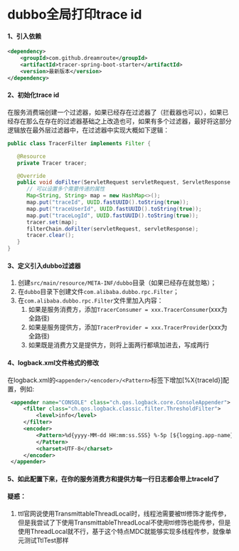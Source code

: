 # dubbo全局打印trace id
#### 1、引入依赖
```xml
<dependency>
    <groupId>com.github.dreamroute</groupId>
    <artifactId>tracer-spring-boot-starter</artifactId>
    <version>最新版本</version>
</dependency>
```

#### 2、初始化trace id
在服务消费端创建一个过滤器，如果已经存在过滤器了（拦截器也可以），如果已经存在那么在存在的过滤器基础之上改造也可，如果有多个过滤器，最好将这部分逻辑放在最外层过滤器中，在过滤器中实现大概如下逻辑：
```java
public class TracerFilter implements Filter {

   @Resource
   private Tracer tracer;

   @Override
   public void doFilter(ServletRequest servletRequest, ServletResponse servletResponse, FilterChain filterChain) throws IOException, ServletException {
      // 可以设置多个需要传递的属性
      Map<String, String> map = new HashMap<>();
      map.put("traceId", UUID.fastUUID().toString(true));
      map.put("traceUserId", UUID.fastUUID().toString(true));
      map.put("traceLogId", UUID.fastUUID().toString(true));
      tracer.set(map);
      filterChain.doFilter(servletRequest, servletResponse);
      tracer.clear();
   }
}

```

#### 3、定义引入dubbo过滤器
1. 创建`src/main/resource/META-INF/dubbo`目录（如果已经存在就忽略）；
3. 在`dubbo`目录下创建文件`com.alibaba.dubbo.rpc.Filter`；
4. 在`com.alibaba.dubbo.rpc.Filter`文件里加入内容：
   1. 如果是服务消费方，添加`TracerConsumer = xxx.TracerConsumer`(xxx为全路径)
   2. 如果是服务提供方，添加`TracerProvider = xxx.TracerProvider`(xxx为全路径)
   3. 如果既是消费方又是提供方，则将上面两行都填加进去，写成两行

#### 4、logback.xml文件格式的修改
在logback.xml的`<appender>/<encoder>/<Pattern>`标签下增加[%X{traceId}]配置，例如:
```xml
 <appender name="CONSOLE" class="ch.qos.logback.core.ConsoleAppender">
     <filter class="ch.qos.logback.classic.filter.ThresholdFilter">
         <level>info</level>
     </filter>
     <encoder>
         <Pattern>%d{yyyy-MM-dd HH:mm:ss.SSS} %-5p [${logging.app-name}] [%X{traceUserId}] [%X{traceLogId}] [%X{traceId}] --- [%t] %logger:%L : %m%n
         </Pattern>
         <charset>UTF-8</charset>
     </encoder>
 </appender>
```

#### 5、如此配置下来，在你的服务消费方和提供方每一行日志都会带上traceId了

#### 疑惑：
1. ttl官网说使用TransmittableThreadLocal时，线程池需要被ttl修饰才能传参，但是我尝试了下使用TransmittableThreadLocal不使用ttl修饰也能传参，但是使用ThreadLocal就不行，基于这个特点MDC就能够实现多线程传参，就像单元测试TtlTest那样

